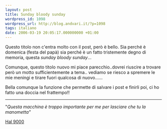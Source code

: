 ```yaml
---
layout: post
title: Sunday bloody sunday
wordpress_id: 1098
wordpress_url: http://blog.andvari.it/?p=1098
tags: italiano
date: 2006-03-19 20:05:17.000000000 +01:00
---
```

Questo titolo non c'entra molto con il post, però è bello. Sia perché è domenica (festa del papà) sia perché è un fatto tristemente degno di memoria, questa <em>sunday bloody sunday</em>...

Comunque, questo titolo nuovo mi piace parecchio..dovrei riuscire a trovare però un motto sufficientemente a tema.. vediamo se riesco a spremere le mie meningi e tirare fuori qualcosa di nuovo......

Bella comunque la funzione che permette di salvare i post e finirli poi, ci ho fatto una doccia nel frattempo!!

---
"<em>Questa macchina è troppo importante per me per lasciare che tu la manometta"</em>

<a href="http://it.wikiquote.org/wiki/2001:_Odissea_nello_spazio" target="_blank">Hal 9000</a>
